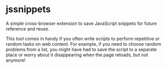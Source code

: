 # jssnippets

A simple cross-browser extension to save JavaScript snippets for future reference and reuse.

This tool comes in handy if you often write scripts to perform repetitive or random tasks on web content. For example, if you need to choose random problems from a list, you might have had to save the script to a separate place or worry about it disappearing when the page reloads, but not anymore!
